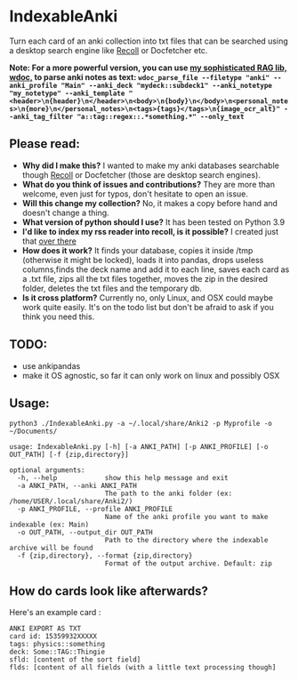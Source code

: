# IndexableAnki
Turn each card of an anki collection into txt files that can be searched using a desktop search engine like [Recoll](https://www.lesbonscomptes.com/recoll/) or Docfetcher etc. 

**Note: For a more powerful version, you can use [my sophisticated RAG lib, wdoc,](https://wdoc.readthedocs.io/en/stable) to parse anki notes as text: `wdoc_parse_file --filetype "anki" --anki_profile "Main" --anki_deck "mydeck::subdeck1" --anki_notetype "my_notetype" --anki_template "<header>\n{header}\n</header>\n<body>\n{body}\n</body>\n<personal_notes>\n{more}\n</personal_notes>\n<tags>{tags}</tags>\n{image_ocr_alt}" --anki_tag_filter "a::tag::regex::.*something.*" --only_text`**

## Please read:
* **Why did I make this?** I wanted to make my anki databases searchable though [Recoll](https://www.lesbonscomptes.com/recoll/) or Docfetcher (those are desktop search engines).
* **What do you think of issues and contributions?** They are more than welcome, even just for typos, don't hesitate to open an issue.
* **Will this change my collection?** No, it makes a copy before hand and doesn't change a thing.
* **What version of python should I use?** It has been tested on Python 3.9
* **I'd like to index my rss reader into recoll, is it possible?** I created just that [over there](https://github.com/thiswillbeyourgithub/IndexableNewsboat)
* **How does it work?** It finds your database, copies it inside /tmp (otherwise it might be locked), loads it into pandas, drops useless columns,finds the deck name and add it to each line, saves each card as a .txt file, zips all the txt files together, moves the zip in the desired folder, deletes the txt files and the temporary db.
* **Is it cross platform?** Currently no, only Linux, and OSX could maybe work quite easily. It's on the todo list but don't be afraid to ask if you think you need this.

## TODO:
* use ankipandas
* make it OS agnostic, so far it can only work on linux and possibly OSX

## Usage:
```
python3 ./IndexableAnki.py -a ~/.local/share/Anki2 -p Myprofile -o ~/Documents/
```

```
usage: IndexableAnki.py [-h] [-a ANKI_PATH] [-p ANKI_PROFILE] [-o OUT_PATH] [-f {zip,directory}]

optional arguments:
  -h, --help            show this help message and exit
  -a ANKI_PATH, --anki ANKI_PATH
                        The path to the anki folder (ex: /home/USER/.local/share/Anki2/)
  -p ANKI_PROFILE, --profile ANKI_PROFILE
                        Name of the anki profile you want to make indexable (ex: Main)
  -o OUT_PATH, --output_dir OUT_PATH
                        Path to the directory where the indexable archive will be found
  -f {zip,directory}, --format {zip,directory}
                        Format of the output archive. Default: zip
```

## How do cards look like afterwards?
Here's an example card :

```
ANKI EXPORT AS TXT
card id: 15359932XXXXX
tags: physics::something
deck: Some::TAG::Thingie
sfld: [content of the sort field]
flds: [content of all fields (with a little text processing though]
```
